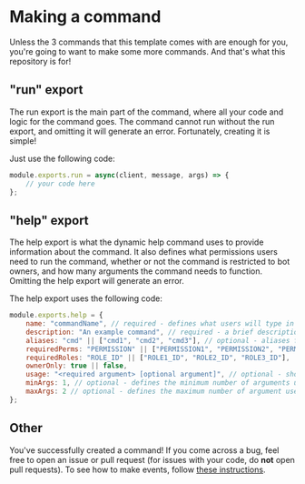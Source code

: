 # Making a command
Unless the 3 commands that this template comes with are enough for you, you're going to want to make some more commands.
And that's what this repository is for!

## "run" export
The run export is the main part of the command, where all your code and logic for the command goes.
The command cannot run without the run export, and omitting it will generate an error.
Fortunately, creating it is simple!

Just use the following code:
```javascript
module.exports.run = async(client, message, args) => {
    // your code here
};
```

## "help" export
The help export is what the dynamic help command uses to provide information about the command.
It also defines what permissions users need to run the command, whether or not the command is restricted to bot owners, and how many arguments the command needs to function.
Omitting the help export will generate an error.

The help export uses the following code:
```javascript
module.exports.help = {
    name: "commandName", // required - defines what users will type in to use the command
    description: "An example command", // required - a brief description of what the command does
    aliases: "cmd" || ["cmd1", "cmd2", "cmd3"], // optional - aliases for the command, for multiple aliases, use an array
    requiredPerms: "PERMISSION" || ["PERMISSION1", "PERMISSION2", "PERMISSION3"],   // These are all optional, and by default are none, none and false, respectively
    requiredRoles: "ROLE_ID" || ["ROLE1_ID", "ROLE2_ID", "ROLE3_ID"],               // They cannot be used together because of conflict
    ownerOnly: true || false,                                                       // Misusing commands with these settings proves you're a fucking idiot
    usage: "<required argument> [optional argument]", // optional - shows users how to use the command in the help command and when they have an incorrect number of arguments
    minArgs: 1, // optional - defines the minimum number of arguments users need to provide when using the command | default: 0
    maxArgs: 2 // optional - defines the maximum number of argument users need to provide when using the command, for infinite set the number to -1 | default: -1
};
```

## Other
You've successfully created a command! If you come across a bug, feel free to open an issue or pull request (for issues with your code, do **not** open pull requests).
To see how to make events, follow [these instructions](https://github.com/aanthr0/djs-template/blob/main/docs/making_an_event.md).
